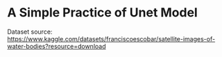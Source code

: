 # A Simple Practice of Unet Model

Dataset source: https://www.kaggle.com/datasets/franciscoescobar/satellite-images-of-water-bodies?resource=download
